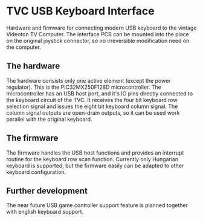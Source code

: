 # TVC USB Keyboard Interface #

Hardware and firmware for connecting modern USB keyboard to the vintage Videoton TV Computer. The interface PCB can be mounted into the place on the original joystick connector, so no irreversible modification need on the computer.

## The hardware ##
The hardware consists only one active element (except the power regulator). This is the PIC32MX250F128D microcontroller. The microcontroller has an USB host port, and it's IO pins directly connected to the keyboard circuit of the TVC. It receives the four bit keyboard row selection signal and issues the eight bit keyboard column signal. The column signal outputs are open-drain outputs, so it can be used work parallel with the original keyboard.

## The firmware ##
The firmware handles the USB host functions and provides an interrupt routine for the keyboard row scan function. Currently only Hungarian keyboard is supported, but the firmware easily can be adapted to other keyboard configuration.

## Further development ##
The near future USB game controller support feature is planned together with english keyboard support.